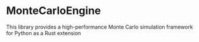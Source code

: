 # MonteCarloEngine
This library provides a high-performance Monte Carlo simulation framework for Python as a Rust extension
